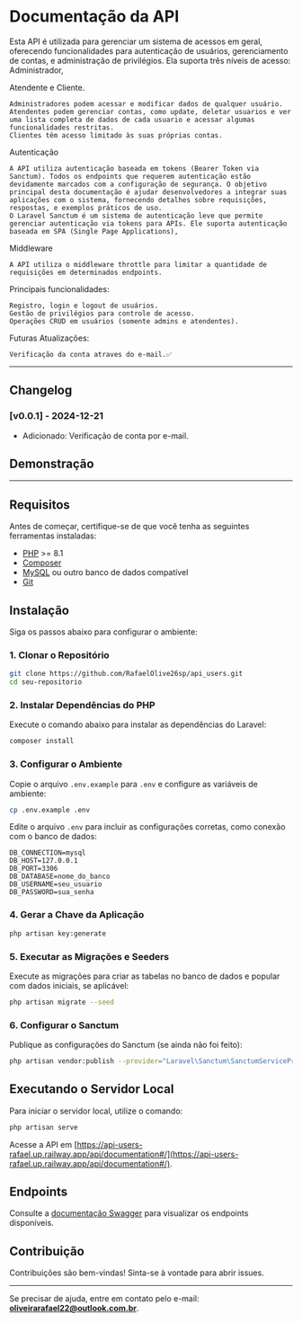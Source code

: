 # Documentação da API

Esta API é utilizada para gerenciar um sistema de acessos em geral, oferecendo funcionalidades para autenticação de usuários, gerenciamento de contas, e administração de privilégios. Ela suporta três níveis de acesso: Administrador, 

Atendente e Cliente.

    Administradores podem acessar e modificar dados de qualquer usuário.
    Atendentes podem gerenciar contas, como update, deletar usuarios e ver uma lista completa de dados de cada usuario e acessar algumas funcionalidades restritas.
    Clientes têm acesso limitado às suas próprias contas.

Autenticação

    A API utiliza autenticação baseada em tokens (Bearer Token via Sanctum). Todos os endpoints que requerem autenticação estão devidamente marcados com a configuração de segurança. O objetivo principal desta documentação é ajudar desenvolvedores a integrar suas aplicações com o sistema, fornecendo detalhes sobre requisições, respostas, e exemplos práticos de uso.
    O Laravel Sanctum é um sistema de autenticação leve que permite gerenciar autenticação via tokens para APIs. Ele suporta autenticação baseada em SPA (Single Page Applications),

Middleware

    A API utiliza o middleware throttle para limitar a quantidade de requisições em determinados endpoints.

Principais funcionalidades:

    Registro, login e logout de usuários.
    Gestão de privilégios para controle de acesso.
    Operações CRUD em usuários (somente admins e atendentes).

Futuras Atualizações:

    Verificação da conta atraves do e-mail.✅
---
## Changelog

### [v0.0.1] - 2024-12-21
- Adicionado: Verificação de conta por e-mail.

## Demonstração


---

## Requisitos

Antes de começar, certifique-se de que você tenha as seguintes ferramentas instaladas:

- [PHP](https://www.php.net/) >= 8.1
- [Composer](https://getcomposer.org/)
- [MySQL](https://www.mysql.com/) ou outro banco de dados compatível
- [Git](https://git-scm.com/)

## Instalação

Siga os passos abaixo para configurar o ambiente:

### 1. Clonar o Repositório

```bash
git clone https://github.com/RafaelOlive26sp/api_users.git
cd seu-repositorio
```

### 2. Instalar Dependências do PHP

Execute o comando abaixo para instalar as dependências do Laravel:

```bash
composer install
```

### 3. Configurar o Ambiente

Copie o arquivo `.env.example` para `.env` e configure as variáveis de ambiente:

```bash
cp .env.example .env
```

Edite o arquivo `.env` para incluir as configurações corretas, como conexão com o banco de dados:

```env
DB_CONNECTION=mysql
DB_HOST=127.0.0.1
DB_PORT=3306
DB_DATABASE=nome_do_banco
DB_USERNAME=seu_usuario
DB_PASSWORD=sua_senha
```

### 4. Gerar a Chave da Aplicação

```bash
php artisan key:generate
```

### 5. Executar as Migrações e Seeders

Execute as migrações para criar as tabelas no banco de dados e popular com dados iniciais, se aplicável:

```bash
php artisan migrate --seed
```

### 6. Configurar o Sanctum

Publique as configurações do Sanctum (se ainda não foi feito):

```bash
php artisan vendor:publish --provider="Laravel\Sanctum\SanctumServiceProvider"
```


## Executando o Servidor Local

Para iniciar o servidor local, utilize o comando:

```bash
php artisan serve
```

Acesse a API em [https://api-users-rafael.up.railway.app/api/documentation#/](https://api-users-rafael.up.railway.app/api/documentation#/).


## Endpoints

Consulte a [documentação Swagger](https://api-users-rafael.up.railway.app/api/documentation#/) para visualizar os endpoints disponíveis.

## Contribuição

Contribuições são bem-vindas! Sinta-se à vontade para abrir issues.



---

Se precisar de ajuda, entre em contato pelo e-mail: **oliveirarafael22@outlook.com.br**.

